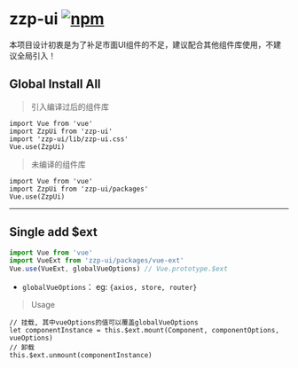 # zzp-ui [![npm](https://img.shields.io/npm/v/zzp-ui.svg?style=flat-square)](https://www.npmjs.com/package/zzp-ui)

本项目设计初衷是为了补足市面UI组件的不足，建议配合其他组件库使用，不建议全局引入！


## Global Install All

> 引入编译过后的组件库
```
import Vue from 'vue'
import ZzpUi from 'zzp-ui'
import 'zzp-ui/lib/zzp-ui.css'
Vue.use(ZzpUi)
```
> 未编译的组件库
```
import Vue from 'vue'
import ZzpUi from 'zzp-ui/packages'
Vue.use(ZzpUi)
```

---

## Single add $ext
```javascript
import Vue from 'vue'
import VueExt from 'zzp-ui/packages/vue-ext'
Vue.use(VueExt, globalVueOptions) // Vue.prototype.$ext
```
* `globalVueOptions`： eg: `{axios, store, router}`

> Usage
 ```
 // 挂载, 其中vueOptions的值可以覆盖globalVueOptions
 let componentInstance = this.$ext.mount(Component, componentOptions, vueOptions)
 // 卸载
 this.$ext.unmount(componentInstance)
 ```
